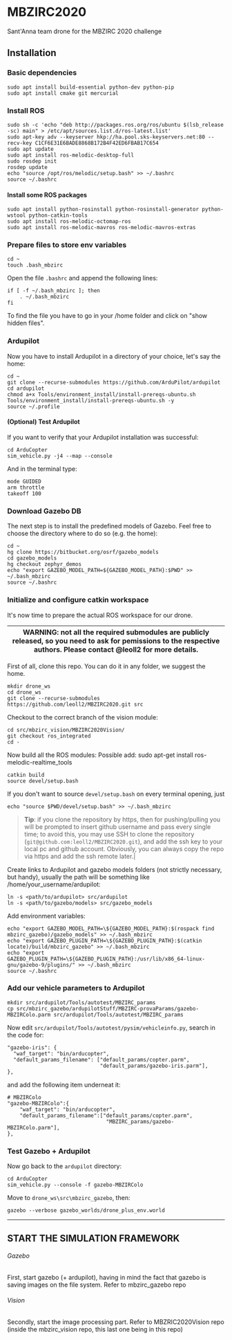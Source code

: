 # MBZIRC2020

Sant'Anna team drone for the MBZIRC 2020 challenge 

## Installation

### Basic dependencies
```
sudo apt install build-essential python-dev python-pip
sudo apt install cmake git mercurial
```

### Install ROS

```
sudo sh -c 'echo "deb http://packages.ros.org/ros/ubuntu $(lsb_release -sc) main" > /etc/apt/sources.list.d/ros-latest.list'
sudo apt-key adv --keyserver hkp://ha.pool.sks-keyservers.net:80 --recv-key C1CF6E31E6BADE8868B172B4F42ED6FBAB17C654
sudo apt update
sudo apt install ros-melodic-desktop-full
sudo rosdep init
rosdep update
echo "source /opt/ros/melodic/setup.bash" >> ~/.bashrc
source ~/.bashrc
```

#### Install some ROS packages
```
sudo apt install python-rosinstall python-rosinstall-generator python-wstool python-catkin-tools
sudo apt install ros-melodic-octomap-ros
sudo apt install ros-melodic-mavros ros-melodic-mavros-extras
```

### Prepare files to store env variables

```
cd ~
touch .bash_mbzirc
```

Open the file `.bashrc` and append the following lines:
```
if [ -f ~/.bash_mbzirc ]; then
    . ~/.bash_mbzirc
fi
```
To find the file you have to go in your /home folder and click on "show hidden files".

### Ardupilot

Now you have to install Ardupilot in a directory of your choice, let's say the home:
```
cd ~
git clone --recurse-submodules https://github.com/ArduPilot/ardupilot
cd ardupilot
chmod a+x Tools/environment_install/install-prereqs-ubuntu.sh
Tools/environment_install/install-prereqs-ubuntu.sh -y
source ~/.profile
```

#### (Optional) Test Ardupilot

If you want to verify that your Ardupilot installation was successful:

```
cd ArduCopter
sim_vehicle.py -j4 --map --console
```
And in the terminal type:
```
mode GUIDED
arm throttle
takeoff 100 
```

### Download Gazebo DB

The next step is to install the predefined models of Gazebo. Feel free to choose the directory where to do so (e.g. the home):
```
cd ~
hg clone https://bitbucket.org/osrf/gazebo_models
cd gazebo_models
hg checkout zephyr_demos
echo "export GAZEBO_MODEL_PATH=${GAZEBO_MODEL_PATH}:$PWD" >> ~/.bash_mbzirc
source ~/.bashrc
```

### Initialize and configure catkin workspace

It's now time to prepare the actual ROS workspace for our drone. 

| WARNING: not all the required submodules are publicly released, so you need to ask for pemissions to the respective authors. Please contact @leoll2 for more details. |
| --- |

First of all, clone this repo. You can do it in any folder, we suggest the home.
```
mkdir drone_ws
cd drone_ws
git clone --recurse-submodules https://github.com/leoll2/MBZIRC2020.git src
```

Checkout to the correct branch of the vision module:
```
cd src/mbzirc_vision/MBZIRC2020Vision/
git checkout ros_integrated
cd -
```

Now build all the ROS modules:
Possible add: 
sudo apt-get install ros-melodic-realtime_tools

```
catkin build
source devel/setup.bash
```
If you don't want to source ```devel/setup.bash``` on every terminal opening, just
```
echo "source $PWD/devel/setup.bash" >> ~/.bash_mbzirc
```

> **Tip**: if you clone the repository by https, then for pushing/pulling you will be prompted to insert github username and pass every single time; to avoid this, you may use SSH to clone the repository (`git@github.com:leoll2/MBZIRC2020.git`), and add the ssh key to your local pc and github account. Obviously, you can always copy the repo via https and add the ssh remote later.|

Create links to Ardupilot and gazebo models folders (not strictly necessary, but handy), usually the path will be something like /home/your_username/ardupilot:
```
ln -s <path/to/ardupilot> src/ardupilot
ln -s <path/to/gazebo/models> src/gazebo_models
```

Add environment variables:
```
echo "export GAZEBO_MODEL_PATH=\${GAZEBO_MODEL_PATH}:$(rospack find mbzirc_gazebo)/gazebo_models" >> ~/.bash_mbzirc
echo "export GAZEBO_PLUGIN_PATH=\${GAZEBO_PLUGIN_PATH}:$(catkin locate)/build/mbzirc_gazebo" >> ~/.bash_mbzirc
echo "export GAZEBO_PLUGIN_PATH=\${GAZEBO_PLUGIN_PATH}:/usr/lib/x86_64-linux-gnu/gazebo-9/plugins/" >> ~/.bash_mbzirc
source ~/.bashrc
```

### Add our vehicle parameters to Ardupilot
```
mkdir src/ardupilot/Tools/autotest/MBZIRC_params
cp src/mbzirc_gazebo/ardupilotStuff/MBZIRC-provaParams/gazebo-MBZIRColo.parm src/ardupilot/Tools/autotest/MBZIRC_params
```
Now edit `src/ardupilot/Tools/autotest/pysim/vehicleinfo.py`, search in the code for:

```
"gazebo-iris": {
  "waf_target": "bin/arducopter",
  "default_params_filename": ["default_params/copter.parm",
                              "default_params/gazebo-iris.parm"],
},
```
and add the following item underneat it:
```
# MBZIRColo
"gazebo-MBZIRColo":{
    "waf_target": "bin/arducopter",
    "default_params_filename":["default_params/copter.parm",
                                "MBZIRC_params/gazebo-MBZIRColo.parm"],
},
```

### Test Gazebo + Ardupilot

Now go back to the `ardupilot` directory:
```
cd ArduCopter
sim_vehicle.py --console -f gazebo-MBZIRColo
```
Move to `drone_ws\src\mbzirc_gazebo`, then:
```
gazebo --verbose gazebo_worlds/drone_plus_env.world
```

-------
## START THE SIMULATION FRAMEWORK
###### Gazebo
First, start gazebo (+ ardupilot), having in mind the fact that gazebo is saving images on the file system.
Refer to mbzirc_gazebo repo
###### Vision
Secondly, start the image processing part.
Refer to MBZRIC2020Vision repo (inside the mbzirc_vision repo, this last one being in this repo)
